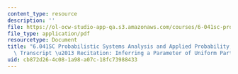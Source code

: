 ```yaml
---
content_type: resource
description: ''
file: https://ol-ocw-studio-app-qa.s3.amazonaws.com/courses/6-041sc-probabilistic-systems-analysis-and-applied-probability-fall-2013/cb872d264c081a98a07c18fc73988433_MIT6_041SCF13_Inferring_a_Parameter_of_Uniform_Part_2_300k.pdf
file_type: application/pdf
resourcetype: Document
title: "6.041SC Probabilistic Systems Analysis and Applied Probability, Fall 2013\
  \ Transcript \u2013 Recitation: Inferring a Parameter of Uniform Part 2"
uid: cb872d26-4c08-1a98-a07c-18fc73988433
---
```

